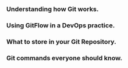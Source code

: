 ### Understanding how Git works.

### Using GitFlow in a DevOps practice.

### What to store in your Git Repository. 

### Git commands everyone should know.
